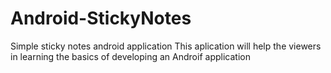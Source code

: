 # Android-StickyNotes
Simple sticky notes android application
This aplication will help the viewers in learning the basics of developing an Androif application
